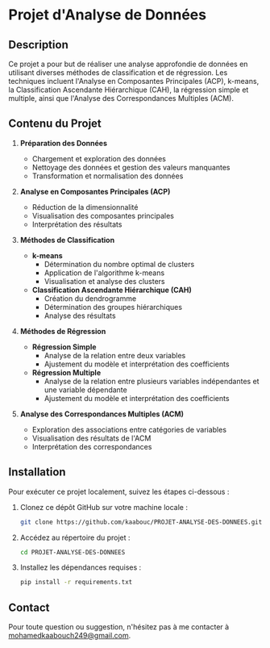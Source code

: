 
# Projet d'Analyse de Données 

## Description

Ce projet a pour but de réaliser une analyse approfondie de données en utilisant diverses méthodes de classification et de régression. Les techniques incluent l'Analyse en Composantes Principales (ACP), k-means, la Classification Ascendante Hiérarchique (CAH), la régression simple et multiple, ainsi que l'Analyse des Correspondances Multiples (ACM). 

## Contenu du Projet

1. **Préparation des Données**
   - Chargement et exploration des données
   - Nettoyage des données et gestion des valeurs manquantes
   - Transformation et normalisation des données

2. **Analyse en Composantes Principales (ACP)**
   - Réduction de la dimensionnalité
   - Visualisation des composantes principales
   - Interprétation des résultats

3. **Méthodes de Classification**
   - **k-means**
     - Détermination du nombre optimal de clusters
     - Application de l'algorithme k-means
     - Visualisation et analyse des clusters
   - **Classification Ascendante Hiérarchique (CAH)**
     - Création du dendrogramme
     - Détermination des groupes hiérarchiques
     - Analyse des résultats

4. **Méthodes de Régression**
   - **Régression Simple**
     - Analyse de la relation entre deux variables
     - Ajustement du modèle et interprétation des coefficients
   - **Régression Multiple**
     - Analyse de la relation entre plusieurs variables indépendantes et une variable dépendante
     - Ajustement du modèle et interprétation des coefficients

5. **Analyse des Correspondances Multiples (ACM)**
   - Exploration des associations entre catégories de variables
   - Visualisation des résultats de l'ACM
   - Interprétation des correspondances

## Installation

Pour exécuter ce projet localement, suivez les étapes ci-dessous :

1. Clonez ce dépôt GitHub sur votre machine locale :
   ```bash
   git clone https://github.com/kaabouc/PROJET-ANALYSE-DES-DONNEES.git
   ```
2. Accédez au répertoire du projet :
   ```bash
   cd PROJET-ANALYSE-DES-DONNEES
   ```
3. Installez les dépendances requises :
   ```bash
   pip install -r requirements.txt
   ```

## Contact

Pour toute question ou suggestion, n'hésitez pas à me contacter à [mohamedkaabouch249@gmail.com](mailto:mohamedkaabouch249@gmail.com).
